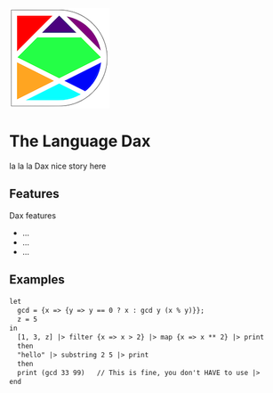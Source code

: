 ![Logo](https://raw.githubusercontent.com/rtoal/dax/main/docs/daxlogo.png)

# The Language Dax

la la la Dax nice story here

## Features

Dax features

- ...
- ...
- ...

## Examples

```
let
  gcd = {x => {y => y == 0 ? x : gcd y (x % y)}};
  z = 5
in
  [1, 3, z] |> filter {x => x > 2} |> map {x => x ** 2} |> print
  then
  "hello" |> substring 2 5 |> print
  then
  print (gcd 33 99)   // This is fine, you don't HAVE to use |>
end
```
